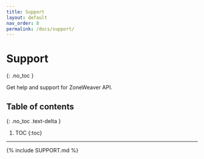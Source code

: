 ```yaml
---
title: Support
layout: default
nav_order: 8
permalink: /docs/support/
---
```


# Support
{: .no_toc }

Get help and support for ZoneWeaver API.

## Table of contents
{: .no_toc .text-delta }

1. TOC
{:toc}

---

{% include SUPPORT.md %}
